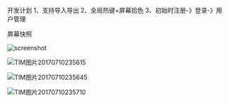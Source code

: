 开发计划
1、支持导入导出
2、全局热键+屏幕拾色
3、初始时注册-》登录-》用户管理

屏幕快照

![screenshot](C:\Users\Administrator\Desktop\TIM图片20170710235516.png)



![TIM图片20170710235615](C:\Users\Administrator\Desktop\TIM图片20170710235615.png)



![TIM图片20170710235645](C:\Users\Administrator\Desktop\TIM图片20170710235645.png)



![TIM图片20170710235710](C:\Users\Administrator\Desktop\TIM图片20170710235710.png)